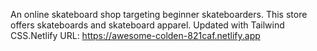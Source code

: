 An online skateboard shop targeting beginner skateboarders. This store offers skateboards and skateboard apparel. Updated with Tailwind CSS.Netlify URL: https://awesome-colden-821caf.netlify.app